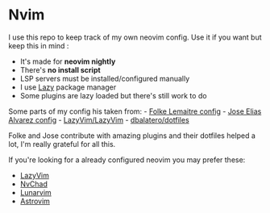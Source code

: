 # Nvim

I use this repo to keep track of my own neovim config.
Use it if you want but keep this in mind :

- It's made for **neovim nightly**
- There's **no install script**
- LSP servers must be installed/configured manually
- I use [Lazy](https://github.com/folke/lazy.nvim) package manager
- Some plugins are lazy loaded but there's still work to do

Some parts of my config his taken from:
    - [Folke Lemaitre config](https://github.com/folke/dot/tree/master/nvim)
    - [Jose Elias Alvarez config](https://github.com/jose-elias-alvarez/dotfiles)
    - [LazyVim/LazyVim](https://github.com/LazyVim/LazyVim)
    - [dbalatero/dotfiles](https://github.com/dbalatero/dotfiles)

Folke and Jose contribute with amazing plugins and their dotfiles helped a lot, I'm really grateful for all this.

If you're looking for a already configured neovim you may prefer these:

- [LazyVim](https://github.com/LazyVim/LazyVim)
- [NvChad](https://github.com/NvChad/NvChad)
- [Lunarvim](https://github.com/LunarVim/LunarVim)
- [Astrovim](https://github.com/AstroNvim/AstroNvim)
